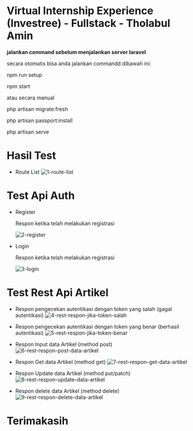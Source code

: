 # Virtual Internship Experience (Investree) - Fullstack - Tholabul Amin

<b>jalankan command sebelum menjalankan server laravel</b>

secara otomatis bisa anda jalankan commandd dibawah ini:

<p>npm run setup</p>
<p>npm start</p>

atau secara manual

<p>php artisan migrate:fresh</p>
<p>php artisan passport:install</p>
<p>php artisan serve</p>

# Hasil Test

-   Route List
    <img src="https://i.ibb.co/brdR2j1/1-route-list.png" alt="1-route-list" border="0">

# Test Api Auth

-   Register
    <p>Respon ketika telah melakukan registrasi</p>
    <img src="https://i.ibb.co/7RZt90P/2-register.png" alt="2-register" border="0">

-   Login
    <p>Respon ketika telah melakukan registrasi</p>
    <img src="https://i.ibb.co/d6kYZPK/3-login.png" alt="3-login" border="0">

# Test Rest Api Artikel

-   Respon pengecekan autentikasi dengan token yang salah (gagal autentikasi)
    <img src="https://i.ibb.co/v1M48yB/4-rest-respon-jika-token-salah.png" alt="4-rest-respon-jika-token-salah" border="0">

-   Respon pengecekan autentikasi dengan token yang benar (berhasil autentikasi)
    <img src="https://i.ibb.co/j3DMQBS/5-rest-respon-jika-token-benar.png" alt="5-rest-respon-jika-token-benar" border="0">

-   Respon Input data Artikel (method post)
    <img src="https://i.ibb.co/gT2Pss4/6-rest-respon-post-data-artikel.png" alt="6-rest-respon-post-data-artikel" border="0">

-   Respon Get data Artikel (method get)
    <img src="https://i.ibb.co/J5X17DK/7-rest-respon-get-data-artikel.png" alt="7-rest-respon-get-data-artikel" border="0">

-   Respon Update data Artikel (method put/patch)
    <img src="https://i.ibb.co/G21VYMc/8-rest-respon-update-data-artikel.png" alt="8-rest-respon-update-data-artikel" border="0">

-   Respon delete data Artikel (method delete)
    <img src="https://i.ibb.co/sH3dy4D/9-rest-respon-delete-data-artikel.png" alt="9-rest-respon-delete-data-artikel" border="0">

# Terimakasih
